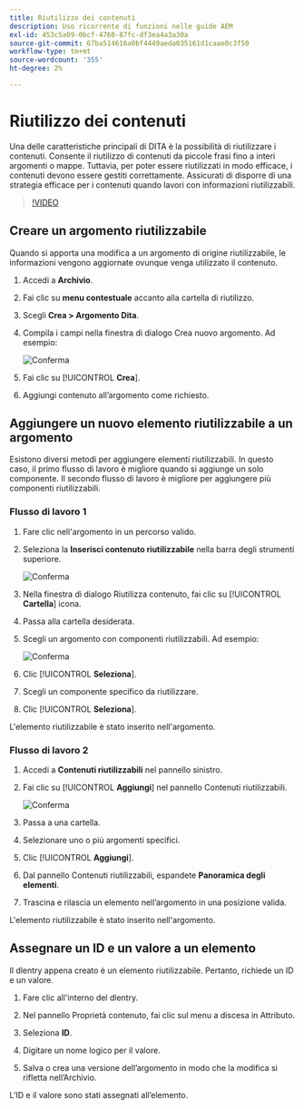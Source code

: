 ```yaml
---
title: Riutilizzo dei contenuti
description: Uso ricorrente di funzioni nelle guide AEM
exl-id: 453c5a09-0bcf-4760-87fc-df3ea4a3a30a
source-git-commit: 67ba514616a0bf4449aeda035161d1caae0c3f50
workflow-type: tm+mt
source-wordcount: '355'
ht-degree: 2%

---
```


# Riutilizzo dei contenuti

Una delle caratteristiche principali di DITA è la possibilità di riutilizzare i contenuti. Consente il riutilizzo di contenuti da piccole frasi fino a interi argomenti o mappe.  Tuttavia, per poter essere riutilizzati in modo efficace, i contenuti devono essere gestiti correttamente. Assicurati di disporre di una strategia efficace per i contenuti quando lavori con informazioni riutilizzabili.

>[!VIDEO](https://video.tv.adobe.com/v/342757?quality=12&learn=on)

## Creare un argomento riutilizzabile

Quando si apporta una modifica a un argomento di origine riutilizzabile, le informazioni vengono aggiornate ovunque venga utilizzato il contenuto.

1. Accedi a **Archivio**.

1. Fai clic su **menu contestuale** accanto alla cartella di riutilizzo.

1. Scegli **Crea > Argomento Dita**.

1. Compila i campi nella finestra di dialogo Crea nuovo argomento. Ad esempio:

   ![Conferma](images/lesson-8/new-topic-dialog.png)

1. Fai clic su [!UICONTROL **Crea**].

1. Aggiungi contenuto all’argomento come richiesto.

## Aggiungere un nuovo elemento riutilizzabile a un argomento

Esistono diversi metodi per aggiungere elementi riutilizzabili. In questo caso, il primo flusso di lavoro è migliore quando si aggiunge un solo componente. Il secondo flusso di lavoro è migliore per aggiungere più componenti riutilizzabili.

### Flusso di lavoro 1

1. Fare clic nell&#39;argomento in un percorso valido.

1. Seleziona la **Inserisci contenuto riutilizzabile** nella barra degli strumenti superiore.

   ![Conferma](images/lesson-8/insert-reuse-icon.png)

1. Nella finestra di dialogo Riutilizza contenuto, fai clic su [!UICONTROL **Cartella**] icona.

1. Passa alla cartella desiderata.

1. Scegli un argomento con componenti riutilizzabili.
Ad esempio:

   ![Conferma](images/lesson-8/reusable-topic.png)

1. Clic [!UICONTROL **Seleziona**].

1. Scegli un componente specifico da riutilizzare.

1. Clic [!UICONTROL **Seleziona**].

L&#39;elemento riutilizzabile è stato inserito nell&#39;argomento.

### Flusso di lavoro 2

1. Accedi a **Contenuti riutilizzabili** nel pannello sinistro.

1. Fai clic su [!UICONTROL **Aggiungi**] nel pannello Contenuti riutilizzabili.

   ![Conferma](images/lesson-8/reuse-contents-icon.png)

1. Passa a una cartella.

1. Selezionare uno o più argomenti specifici.

1. Clic [!UICONTROL **Aggiungi**].

1. Dal pannello Contenuti riutilizzabili, espandete **Panoramica degli elementi**.

1. Trascina e rilascia un elemento nell’argomento in una posizione valida.

L&#39;elemento riutilizzabile è stato inserito nell&#39;argomento.

## Assegnare un ID e un valore a un elemento

Il dlentry appena creato è un elemento riutilizzabile. Pertanto, richiede un ID e un valore.

1. Fare clic all&#39;interno del dlentry.

1. Nel pannello Proprietà contenuto, fai clic sul menu a discesa in Attributo.

1. Seleziona **ID**.

1. Digitare un nome logico per il valore.

1. Salva o crea una versione dell’argomento in modo che la modifica si rifletta nell’Archivio.

L’ID e il valore sono stati assegnati all’elemento.
